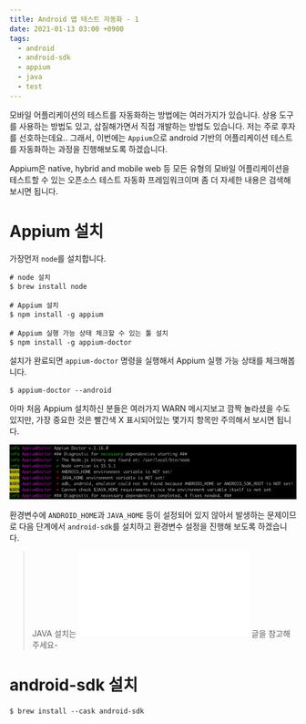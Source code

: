 ```yaml
---
title: Android 앱 테스트 자동화 - 1
date: 2021-01-13 03:00 +0900
tags:
  - android
  - android-sdk
  - appium 
  - java
  - test
---
```


모바일 어플리케이션의 테스트를 자동화하는 방법에는 여러가지가 있습니다. 상용 도구를 사용하는 방법도 있고, 삽질해가면서 직접 개발하는 방법도 있습니다.
저는 주로 후자를 선호하는데요.. 그래서, 이번에는 `Appium`으로 android 기반의 어플리케이션 테스트를 자동화하는 과정을 진행해보도록 하겠습니다.

Appium은 native, hybrid and mobile web 등 모든 유형의 모바일 어플리케이션을 테스트할 수 있는 오픈소스 테스트 자동화 프레임워크이며 좀 더 자세한 내용은 검색해보시면 됩니다.

# Appium 설치

가장먼저 `node`를 설치합니다.

``` shell
# node 설치
$ brew install node

# Appium 설치
$ npm install -g appium

# Appium 실행 가능 상태 체크할 수 있는 툴 설치
$ npm install -g appium-doctor
```

설치가 완료되면 `appium-doctor` 명령을 실행해서 Appium 실행 가능 상태를 체크해봅니다.

``` shell
$ appium-doctor --android
```

아마 처음 Appium 설치하신 분들은 여러가지 WARN 메시지보고 깜짝 놀라셨을 수도 있지만, 가장 중요한 것은 빨간색 X 표시되어있는 몇가지 항목만 주의해서 보시면 됩니다.

![](/images/2021-01-13/appium-doctor-1.jpg)

환경변수에 `ANDROID_HOME`과 `JAVA_HOME` 등이 설정되어 있지 않아서 발생하는 문제이므로 다음 단계에서 `android-sdk`를 설치하고 환경변수 설정을 진행해 보도록 하겠습니다.

> JAVA 설치는 ![SDK! 으로 Java 버전 관리하기](/_post/2019-01-13-sdkman.md) 글을 참고해주세요-

# android-sdk 설치
``` shell
$ brew install --cask android-sdk
```

